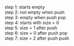 step 1: starts empty  
step 2: not empty when push  
step 3: empty when push pop  
step 4: starts with size = 0  
step 5: size = 1 after push  
step 6: size = 0 after push pop  
step 7: size = 2 after push push  
